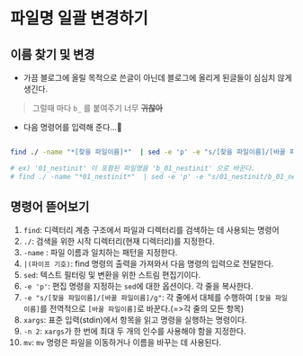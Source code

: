 # 파일명 일괄 변경하기

## 이름 찾기 및 변경

- 가끔 블로그에 올릴 목적으로 쓴글이 아닌데 블로그에 올리게 된글들이 심심치 않게 생긴다.

> 그럴때 마다 `b_` 를 붙여주기 너무 **~~귀찮아~~**

- 다음 명령어를 입력해 준다...🐒

```sh

find ./ -name "*[찾을 파일이름]*"  | sed -e 'p' -e "s/[찾을 파일이름]/[바꿀 파일이름]/g" |xargs -n 2 mv

# ex) '01_nestinit' 이 포함된 파일명을 'b_01_nestinit' 으로 바꾼다.
# find ./ -name "*01_nestinit*"  | sed -e 'p' -e "s/01_nestinit/b_01_nestinit/g" |xargs -n 2 mv
```

## 명령어 뜯어보기

1. `find`: 디렉터리 계층 구조에서 파일과 디렉터리를 검색하는 데 사용되는 명령어
2. `./`: 검색을 위한 시작 디렉터리(현재 디렉터리)를 지정한다.
3. `-name` : 파일 이름과 일치하는 패턴을 지정한다.
4. `|(파이프 기호)`: find 명령의 출력을 가져와서 다음 명령의 입력으로 전달한다.
5. `sed`: 텍스트 필터링 및 변환을 위한 스트림 편집기이다.
6. `-e 'p'`: 편집 명령을 지정하는 `sed`에 대한 옵션이다. 각 줄을 복사한다.
7. `-e "s/[찾을 파일이름]/[바꿀 파일이름]/g"`: 각 줄에서 대체를 수행하여 `[찾을 파일이름]`를 전역적으로 `[바꿀 파일이름]`로 바꾼다.(=>각 줄의 모든 항목)
8. `xargs`: 표준 입력(stdin)에서 항목을 읽고 명령을 실행하는 명령이다.
9. `-n 2`: `xargs`가 한 번에 최대 두 개의 인수를 사용해야 함을 지정한다.
10. `mv`: `mv` 명령은 파일을 이동하거나 이름을 바꾸는 데 사용된다.
